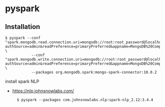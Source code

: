 # pyspark

## Installation 

    $ pyspark --conf "spark.mongodb.read.connection.uri=mongodb://root:root_password@localhost:28018/DK.comments?authSource=admin&readPreference=primaryPreferred&appname=MongoDB%20Compass&directConnection=true&ssl=false" \
                --conf "spark.mongodb.write.connection.uri=mongodb://root:root_password@localhost:28018/DK.comments_result?authSource=admin&readPreference=primaryPreferred&appname=MongoDB%20Compass&directConnection=true&ssl=false" \
                --packages org.mongodb.spark:mongo-spark-connector:10.0.2
    
install spark NLP

- https://nlp.johnsnowlabs.com/

        $ pyspark --packages com.johnsnowlabs.nlp:spark-nlp_2.12:3.4.4

